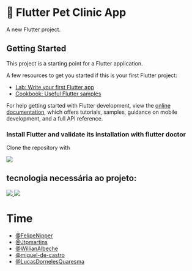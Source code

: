 # 🐶 Flutter Pet Clinic App

A new Flutter project.

## Getting Started

This project is a starting point for a Flutter application.

A few resources to get you started if this is your first Flutter project:

- [Lab: Write your first Flutter app](https://docs.flutter.dev/get-started/codelab)
- [Cookbook: Useful Flutter samples](https://docs.flutter.dev/cookbook)

For help getting started with Flutter development, view the
[online documentation](https://docs.flutter.dev/), which offers tutorials,
samples, guidance on mobile development, and a full API reference.

### Install Flutter and validate its installation with flutter doctor
Clone the repository with


<a href = "https://github.com/FelipeNipper/pet_clinic_new.git">
  <img src = "https://img.shields.io/badge/GIT-E44C30?style=for-the-badge&logo=git&logoColor=white"/>
 </a>

## tecnologia necessária ao projeto: <br>
<a href = "https://flutter.dev/">
  <img src = "https://img.shields.io/badge/Flutter-02569B?style=for-the-badge&logo=flutter&logoColor=white"/>
</a>

<a href = "https://dart.dev/">
  <img src = "https://img.shields.io/badge/Dart-0175C2?style=for-the-badge&logo=dart&logoColor=white"/>
</a>

# Time
- [@FelipeNipper](https://www.github.com/FelipeNipper) 
- [@Jtpmartins](https://github.com/Jtpmartins) 
- [@WillianAlbeche](https://www.github.com/WillianAlbeche)
- [@miguel-de-castro](https://github.com/Miguel-de-Castro)
- [@LucasDornelesQuaresma](https://github.com/LucasDornelesQuaresma)


